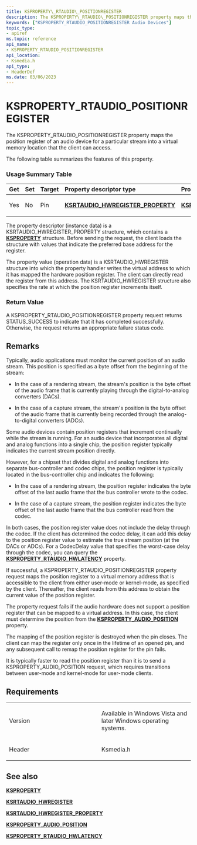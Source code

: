 ```yaml
---
title: KSPROPERTY\_RTAUDIO\_POSITIONREGISTER
description: The KSPROPERTY\_RTAUDIO\_POSITIONREGISTER property maps the position register of an audio device for a particular stream into a virtual memory location that the client can access.The following table summarizes the features of this property.
keywords: ["KSPROPERTY_RTAUDIO_POSITIONREGISTER Audio Devices"]
topic_type:
- apiref
ms.topic: reference
api_name:
- KSPROPERTY_RTAUDIO_POSITIONREGISTER
api_location:
- Ksmedia.h
api_type:
- HeaderDef
ms.date: 03/06/2023
---
```



# KSPROPERTY\_RTAUDIO\_POSITIONREGISTER


The KSPROPERTY\_RTAUDIO\_POSITIONREGISTER property maps the position register of an audio device for a particular stream into a virtual memory location that the client can access.

The following table summarizes the features of this property.

### <span id="Usage_Summary_Table"></span><span id="usage_summary_table"></span><span id="USAGE_SUMMARY_TABLE"></span>Usage Summary Table

<table>
<colgroup>
<col width="20%" />
<col width="20%" />
<col width="20%" />
<col width="20%" />
<col width="20%" />
</colgroup>
<thead>
<tr class="header">
<th align="left">Get</th>
<th align="left">Set</th>
<th align="left">Target</th>
<th align="left">Property descriptor type</th>
<th align="left">Property value type</th>
</tr>
</thead>
<tbody>
<tr class="odd">
<td align="left"><p>Yes</p></td>
<td align="left"><p>No</p></td>
<td align="left"><p>Pin</p></td>
<td align="left"><p><a href="/windows-hardware/drivers/ddi/ksmedia/ns-ksmedia-ksrtaudio_hwregister_property" data-raw-source="[&lt;strong&gt;KSRTAUDIO_HWREGISTER_PROPERTY&lt;/strong&gt;](/windows-hardware/drivers/ddi/ksmedia/ns-ksmedia-ksrtaudio_hwregister_property)"><strong>KSRTAUDIO_HWREGISTER_PROPERTY</strong></a></p></td>
<td align="left"><p><a href="/windows-hardware/drivers/ddi/ksmedia/ns-ksmedia-ksrtaudio_hwregister" data-raw-source="[&lt;strong&gt;KSRTAUDIO_HWREGISTER&lt;/strong&gt;](/windows-hardware/drivers/ddi/ksmedia/ns-ksmedia-ksrtaudio_hwregister)"><strong>KSRTAUDIO_HWREGISTER</strong></a></p></td>
</tr>
</tbody>
</table>

 

The property descriptor (instance data) is a KSRTAUDIO\_HWREGISTER\_PROPERTY structure, which contains a [**KSPROPERTY**](../stream/ksproperty-structure.md) structure. Before sending the request, the client loads the structure with values that indicate the preferred base address for the register.

The property value (operation data) is a KSRTAUDIO\_HWREGISTER structure into which the property handler writes the virtual address to which it has mapped the hardware position register. The client can directly read the register from this address. The KSRTAUDIO\_HWREGISTER structure also specifies the rate at which the position register increments itself.

### <span id="Return_Value"></span><span id="return_value"></span><span id="RETURN_VALUE"></span>Return Value

A KSPROPERTY\_RTAUDIO\_POSITIONREGISTER property request returns STATUS\_SUCCESS to indicate that it has completed successfully. Otherwise, the request returns an appropriate failure status code.

## Remarks

Typically, audio applications must monitor the current position of an audio stream. This position is specified as a byte offset from the beginning of the stream:

-   In the case of a rendering stream, the stream's position is the byte offset of the audio frame that is currently playing through the digital-to-analog converters (DACs).

-   In the case of a capture stream, the stream's position is the byte offset of the audio frame that is currently being recorded through the analog-to-digital converters (ADCs).

Some audio devices contain position registers that increment continually while the stream is running. For an audio device that incorporates all digital and analog functions into a single chip, the position register typically indicates the current stream position directly.

However, for a chipset that divides digital and analog functions into separate bus-controller and codec chips, the position register is typically located in the bus-controller chip and indicates the following:

-   In the case of a rendering stream, the position register indicates the byte offset of the last audio frame that the bus controller wrote to the codec.

-   In the case of a capture stream, the position register indicates the byte offset of the last audio frame that the bus controller read from the codec.

In both cases, the position register value does not include the delay through the codec. If the client has determined the codec delay, it can add this delay to the position register value to estimate the true stream position (at the DACs or ADCs). For a CodecDelay value that specifies the worst-case delay through the codec, you can query the [**KSPROPERTY\_RTAUDIO\_HWLATENCY**](ksproperty-rtaudio-hwlatency.md) property.

If successful, a KSPROPERTY\_RTAUDIO\_POSITIONREGISTER property request maps the position register to a virtual memory address that is accessible to the client from either user-mode or kernel-mode, as specified by the client. Thereafter, the client reads from this address to obtain the current value of the position register.

The property request fails if the audio hardware does not support a position register that can be mapped to a virtual address. In this case, the client must determine the position from the [**KSPROPERTY\_AUDIO\_POSITION**](ksproperty-audio-position.md) property.

The mapping of the position register is destroyed when the pin closes. The client can map the register only once in the lifetime of an opened pin, and any subsequent call to remap the position register for the pin fails.

It is typically faster to read the position register than it is to send a KSPROPERTY\_AUDIO\_POSITION request, which requires transitions between user-mode and kernel-mode for user-mode clients.

## Requirements

<table>
<colgroup>
<col width="50%" />
<col width="50%" />
</colgroup>
<tbody>
<tr class="odd">
<td align="left"><p>Version</p></td>
<td align="left"><p>Available in Windows Vista and later Windows operating systems.</p></td>
</tr>
<tr class="even">
<td align="left"><p>Header</p></td>
<td align="left">Ksmedia.h</td>
</tr>
</tbody>
</table>

## <span id="see_also"></span>See also


[**KSPROPERTY**](../stream/ksproperty-structure.md)

[**KSRTAUDIO\_HWREGISTER**](/windows-hardware/drivers/ddi/ksmedia/ns-ksmedia-ksrtaudio_hwregister)

[**KSRTAUDIO\_HWREGISTER\_PROPERTY**](/windows-hardware/drivers/ddi/ksmedia/ns-ksmedia-ksrtaudio_hwregister_property)

[**KSPROPERTY\_AUDIO\_POSITION**](ksproperty-audio-position.md)

[**KSPROPERTY\_RTAUDIO\_HWLATENCY**](ksproperty-rtaudio-hwlatency.md)
